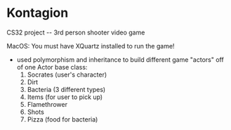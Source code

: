 # Kontagion
CS32 project -- 3rd person shooter video game 

MacOS: You must have XQuartz installed to run the game!

* used polymorphism and inheritance to build different game "actors" off of one Actor base class:
  1. Socrates (user's character)
  2. Dirt 
  3. Bacteria (3 different types)
  4. Items (for user to pick up)
  5. Flamethrower
  6. Shots
  7. Pizza (food for bacteria)
